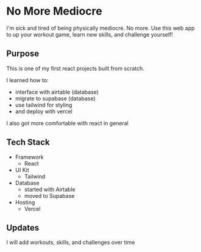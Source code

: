 # No More Mediocre
I'm sick and tired of being physically mediocre. No more. Use this web app to up your workout game, learn new skills, and challenge yourself!

## Purpose
This is one of my first react projects built from scratch. 

I learned how to:
- interface with airtable (database)
- migrate to supabase (database)
- use tailwind for styling
- and deploy with vercel

I also got more comfortable with react in general

## Tech Stack
- Framework
  - React
- UI Kit
  - Tailwind
- Database
  - started with Airtable
  - moved to Supabase
- Hosting
  - Vercel

## Updates
I will add workouts, skills, and challenges over time
